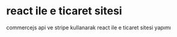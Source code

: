 # react ile e ticaret sitesi 

commercejs api ve stripe kullanarak react ile e ticaret sitesi yapımı 

